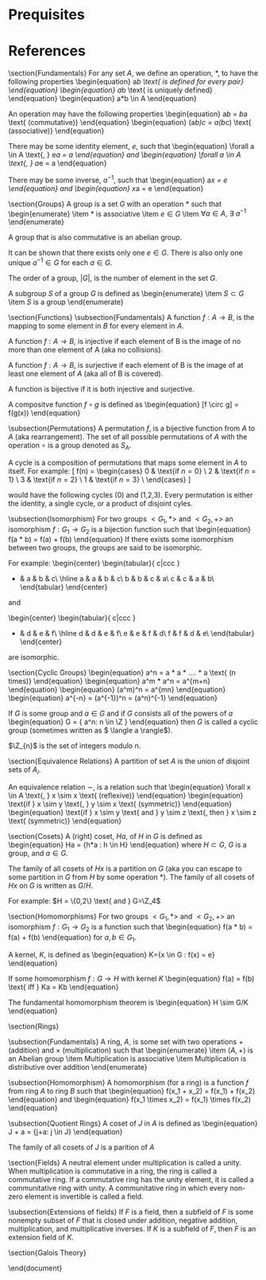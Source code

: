 # Prequisites

# References

\section{Fundamentals}
 For any set $A$, we define an operation, $*$, to have the following properties
 \begin{equation}
  a*b \text{ is defined for every pair}
 \end{equation}
 \begin{equation}
  a*b \text{ is uniquely defined}
 \end{equation}
 \begin{equation}
  a*b \in A
 \end{equation}
 
 An operation may have the following properties
 \begin{equation}
  a*b = b*a \text{ (commutative)}
 \end{equation}
 \begin{equation}
  (a*b)*c = a*(b*c) \text{ (associative)}
 \end{equation}
 
 There may be some identity element, $e$, such that
 \begin{equation}
  \forall a \in A \text{, } e*a = a
 \end{equation}
 and
 \begin{equation}
  \forall a \in A \text{, } a*e = a
 \end{equation}
 
 There may be some inverse, $a^{-1}$, such that
 \begin{equation}
  a*x = e
 \end{equation}
 and
 \begin{equation}
  x*a = e
 \end{equation}
 
 \section{Groups}
 A group is a set $G$ with an operation $*$ such that 
 \begin{enumerate}
\item $*$ is associative
\item $e \in G$
\item $\forall a \in A \text{, } \exists \ a^{-1}$
\end{enumerate}

A group that is also commutative is an abelian group.

It can be shown that there exists only one $e \in G$.  There is also only one unique $a^{-1} \in G$ for each $a \in G$.

The order of a group, $|G|$, is the number of element in the set $G$.

A subgroup $S$ of a group $G$ is defined as
\begin{enumerate}
 \item $S \subset G$
 \item $S$ is a group
\end{enumerate}

\section{Functions}
\subsection{Fundamentals}
A function $f: A \rightarrow B$, is the mapping to some element in $B$ for every element in $A$. 

A function $f: A \rightarrow B$, is injective if each element of B is the image of no more than one element of A (aka no collisions).

A function $f: A \rightarrow B$, is surjective if each element of B is the image of at least one element of $A$ (aka all of B is covered).

A function is bijective if it is both injective and surjective.

A compositve function $f \circ g$ is defined as
\begin{equation}
 [f \circ g] = f(g(x))
\end{equation}

\subsection{Permutations}
A permutation $f$, is a bijective function from $A$ to $A$ (aka rearrangement).  The set of all possible permutations of $A$ with the operation $\circ$ is a group denoted as $S_A$.  

A cycle is a composition of permutations that maps some element in $A$ to itself.  For example:
 \[
  f(n) =
  \begin{cases}
                                   0 & \text{if $n=0$} \\
                                   2 & \text{if $n=1$} \\
                                   3 & \text{if $n=2$} \\
                                   1 & \text{if $n=3$} \\
  \end{cases}
\]

would have the following cycles (0) and (1,2,3).  Every permutation is either the identity, a single cycle, or a product of disjoint cyles.

\subsection{Isomorphism}
For two groups $<G_1, *>$ and $<G_2, +>$ an isomorphism $f: G_1 \rightarrow G_2$ is a bijection function such that
\begin{equation}
 f(a * b) = f(a) + f(b)
\end{equation}
If there exists some isomorphism between two groups, the groups are said to be isomorphic.

For example:
\begin{center}
\begin{tabular}{ c|ccc } 
 * & a & b & c\\ 
 \hline
 a & a & b & c\\ 
 b & b & c & a\\ 
 c & c & a & b\\
\end{tabular}
\end{center}

and 

\begin{center}
\begin{tabular}{ c|ccc } 
 + & d & e & f\\ 
 \hline
 d & d & e & f\\ 
 e & e & f & d\\ 
 f & f & d & e\\
\end{tabular}
\end{center}

are isomorphic.

\section{Cyclic Groups}
\begin{equation}
 a^n = a * a * .... * a \text{ (n times)}
\end{equation}
\begin{equation}
 a^m * a^n = a^{m+n}
\end{equation}
\begin{equation}
 (a^m)^n = a^{mn}
\end{equation}
\begin{equation}
 a^{-n} = (a^{-1})^n = (a^n)^{-1}
\end{equation}

If $G$ is some group and $a \in G$ and if $G$ consists all of the powers of $a$
\begin{equation}
 G = \{ a^n: n \in \Z \}
\end{equation}
then $G$ is called a cyclic group (sometimes written as $ \langle a \rangle$).

$\Z_{n}$ is the set of integers modulo n. 

\section{Equivalence Relations}
A partition of set $A$ is the union of disjoint sets of $A_i$.  

An equivalence relation $\sim$, is a relation such that 
\begin{equation}
 \forall x \in A \text{, } x \sim x \text{ (reflexive)}
\end{equation}
\begin{equation}
 \text{if } x \sim y \text{, } y \sim x \text{ (symmetric)}
\end{equation}
\begin{equation}
 \text{if } x \sim y \text{ and } y \sim z \text{, then } x \sim z \text{ (symmetric)}
\end{equation}


\section{Cosets}
A (right) coset, $Ha$, of $H$ in $G$ is defined as 
\begin{equation}
 Ha = \{h*a : h \in H\}
\end{equation}
where $H \subset G$, $G$ is a group, and $a \in G$.

The family of all cosets of $Hx$ is a partition on $G$ (aka you can escape to some partition in $G$ from $H$ by some operation $*$).  The family of all cosets of $Hx$ on $G$ is written as $G/H$.

For example: $H = \{0,2\} \text{ and } G=\Z_4$

\section{Homomorphisms}
For two groups $<G_1, *>$ and $<G_2, +>$ an isomorphism $f: G_1 \rightarrow G_2$ is a function such that
\begin{equation}
 f(a * b) = f(a) + f(b)
\end{equation}
for $a,b \in G_1$.

A kernel, $K$, is defined as
\begin{equation}
 K=\{x \in G : f(x) = e\}
\end{equation}

If some homomorphism $f: G \rightarrow H$ with kernel $K$
\begin{equation}
 f(a) = f(b) \text{ iff } Ka = Kb
\end{equation}

The fundamental homomorphism theorem is
\begin{equation}
 H \sim G/K
\end{equation}

\section{Rings}

\subsection{Fundamentals}
A ring, $A$, is some set with two operations $+$ (addition) and $\times$ (multiplication) such that
\begin{enumerate}
 \item $\langle A, + \rangle$ is an Abelian group
 \item Multiplication is associative
 \item Multiplication is distributive over addition
\end{enumerate}

\subsection{Homomorphism}
A homomorphism (for a ring) is a function $f$ from ring $A$ to ring $B$ such that 
\begin{equation}
 f(x_1 + x_2) = f(x_1) + f(x_2)
\end{equation}
and
\begin{equation}
 f(x_1 \times x_2) = f(x_1) \times f(x_2)
\end{equation}

\subsection{Quotient Rings}
A coset of $J$ in $A$ is defined as
\begin{equation}
 J + a = \{j+a: j \in J\}
\end{equation}

The family of all cosets of $J$ is a parition of $A$

\section{Fields}
A neutral element under multiplication is called a unity.  When multiplication is commutative in a ring, the ring is called a commutative ring.  If a commutative ring has the unity element, it is called a communitative ring with unity.  A communitative ring in which every non-zero element is invertible is called a field.

\subsection{Extensions of fields}
If $F$ is a field, then a subfield of $F$ is some nonempty subset of $F$ that is closed under addition, negative addition, multiplication, and multiplicative inverses.  If $K$ is a subfield of $F$, then $F$ is an extension field of $K$.

\section{Galois Theory}













 
\end{document}

